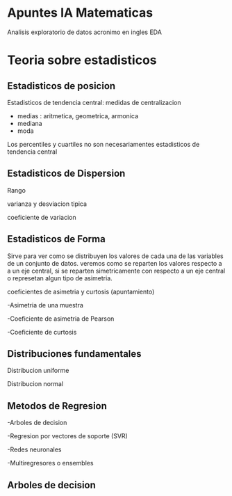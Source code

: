 # Apuntes IA Matematicas


Analisis exploratorio de datos acronimo en ingles EDA

# Teoria sobre estadisticos

## Estadisticos de posicion

Estadisticos de tendencia central: medidas de centralizacion
- medias : aritmetica, geometrica, armonica
- mediana
- moda

Los percentiles y cuartiles no son necesariamentes estadisticos de tendencia central

## Estadisticos de Dispersion

Rango

varianza y desviacion tipica

coeficiente de variacion

## Estadisticos de Forma

Sirve para ver como se distribuyen los valores de cada una de las variables de un conjunto de datos. veremos como se reparten los valores respecto a
a un eje central, si se reparten simetricamente con respecto a un eje central o represetan algun tipo de asimetria.


coeficientes de asimetria y curtosis (apuntamiento)


-Asimetria de una muestra

-Coeficiente de asimetria de Pearson

-Coeficiente de curtosis


## Distribuciones fundamentales

Distribucion uniforme

Distribucion normal


## Metodos de Regresion

-Arboles de decision

-Regresion por vectores de soporte (SVR)

-Redes neuronales

-Multiregresores o ensembles


## Arboles de decision













